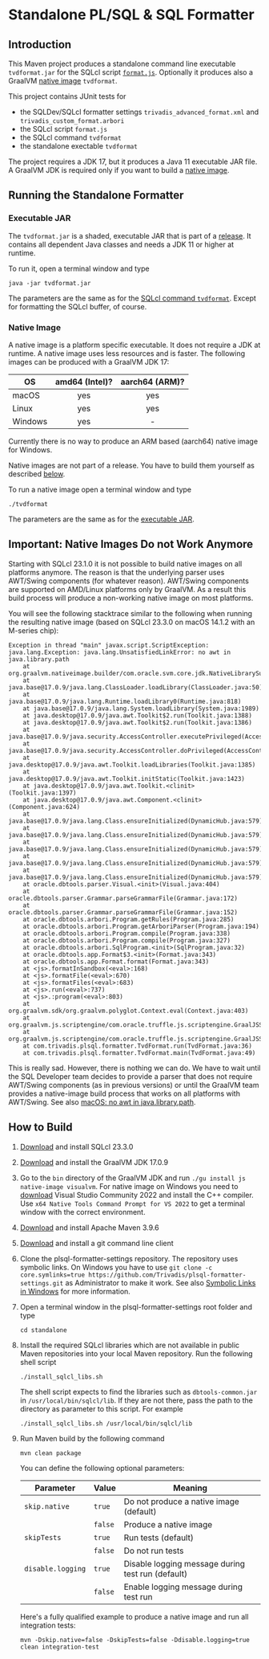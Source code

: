 # Standalone PL/SQL & SQL Formatter

## Introduction

This Maven project produces a standalone command line executable `tvdformat.jar` for the SQLcl script [`format.js`](../sqlcl/format.js). Optionally it produces also a GraalVM [native image](https://www.graalvm.org/reference-manual/native-image/) `tvdformat`.

This project contains JUnit tests for

- the SQLDev/SQLcl formatter settings `trivadis_advanced_format.xml` and `trivadis_custom_format.arbori`
- the SQLcl script `format.js`
- the SQLcl command `tvdformat`
- the standalone exectable `tvdformat` 

The project requires a JDK 17, but it produces a Java 11 executable JAR file. A GraalVM JDK is required only if you want to build a [native image](https://www.graalvm.org/reference-manual/native-image/).

## Running the Standalone Formatter

### Executable JAR

The `tvdformat.jar` is a shaded, executable JAR that is part of a [release](https://github.com/Trivadis/plsql-formatter-settings/releases). It contains all dependent Java classes and needs a JDK 11 or higher at runtime.

To run it, open a terminal window and type

```
java -jar tvdformat.jar
```

The parameters are the same as for the [SQLcl command `tvdformat`](../sqlcl/README.md#register-script-formatjs-as-sqlcl-command-tvdformat). Except for formatting the SQLcl buffer, of course.

### Native Image

A native image is a platform specific executable. It does not require a JDK at runtime. A native image uses less resources and is faster. The following images can be produced with a GraalVM JDK 17:

OS      | amd64 (Intel)?  | aarch64 (ARM)? |
------- | :-------------: | :------------: |
macOS   | yes             | yes            |
Linux   | yes             | yes            |
Windows | yes             | -              |

Currently there is no way to produce an ARM based (aarch64) native image for Windows. 

Native images are not part of a release. You have to build them yourself as described [below](#how-to-build).

To run a native image open a terminal window and type

```
./tvdformat
```

The parameters are the same as for the [executable JAR](#executable-jar).

## Important: Native Images Do not Work Anymore

Starting with SQLcl 23.1.0 it is not possible to build native images on all platforms anymore.
The reason is that the underlying parser uses AWT/Swing components (for whatever reason).
AWT/Swing components are supported on AMD/Linux platforms only by GraalVM.
As a result this build process will produce a non-working native image on most platforms.

You will see the following stacktrace similar to the following when running the resulting native image 
(based on SQLcl 23.3.0 on macOS 14.1.2 with an M-series chip):

```
Exception in thread "main" javax.script.ScriptException: java.lang.Exception: java.lang.UnsatisfiedLinkError: no awt in java.library.path
	at org.graalvm.nativeimage.builder/com.oracle.svm.core.jdk.NativeLibrarySupport.loadLibraryRelative(NativeLibrarySupport.java:136)
	at java.base@17.0.9/java.lang.ClassLoader.loadLibrary(ClassLoader.java:50)
	at java.base@17.0.9/java.lang.Runtime.loadLibrary0(Runtime.java:818)
	at java.base@17.0.9/java.lang.System.loadLibrary(System.java:1989)
	at java.desktop@17.0.9/java.awt.Toolkit$2.run(Toolkit.java:1388)
	at java.desktop@17.0.9/java.awt.Toolkit$2.run(Toolkit.java:1386)
	at java.base@17.0.9/java.security.AccessController.executePrivileged(AccessController.java:171)
	at java.base@17.0.9/java.security.AccessController.doPrivileged(AccessController.java:318)
	at java.desktop@17.0.9/java.awt.Toolkit.loadLibraries(Toolkit.java:1385)
	at java.desktop@17.0.9/java.awt.Toolkit.initStatic(Toolkit.java:1423)
	at java.desktop@17.0.9/java.awt.Toolkit.<clinit>(Toolkit.java:1397)
	at java.desktop@17.0.9/java.awt.Component.<clinit>(Component.java:624)
	at java.base@17.0.9/java.lang.Class.ensureInitialized(DynamicHub.java:579)
	at java.base@17.0.9/java.lang.Class.ensureInitialized(DynamicHub.java:579)
	at java.base@17.0.9/java.lang.Class.ensureInitialized(DynamicHub.java:579)
	at java.base@17.0.9/java.lang.Class.ensureInitialized(DynamicHub.java:579)
	at java.base@17.0.9/java.lang.Class.ensureInitialized(DynamicHub.java:579)
	at oracle.dbtools.parser.Visual.<init>(Visual.java:404)
	at oracle.dbtools.parser.Grammar.parseGrammarFile(Grammar.java:172)
	at oracle.dbtools.parser.Grammar.parseGrammarFile(Grammar.java:152)
	at oracle.dbtools.arbori.Program.getRules(Program.java:285)
	at oracle.dbtools.arbori.Program.getArboriParser(Program.java:194)
	at oracle.dbtools.arbori.Program.compile(Program.java:338)
	at oracle.dbtools.arbori.Program.compile(Program.java:327)
	at oracle.dbtools.arbori.SqlProgram.<init>(SqlProgram.java:32)
	at oracle.dbtools.app.Format$3.<init>(Format.java:343)
	at oracle.dbtools.app.Format.format(Format.java:343)
	at <js>.formatInSandbox(<eval>:168)
	at <js>.formatFile(<eval>:670)
	at <js>.formatFiles(<eval>:683)
	at <js>.run(<eval>:737)
	at <js>.:program(<eval>:803)
	at org.graalvm.sdk/org.graalvm.polyglot.Context.eval(Context.java:403)
	at org.graalvm.js.scriptengine/com.oracle.truffle.js.scriptengine.GraalJSScriptEngine.eval(GraalJSScriptEngine.java:485)
	at org.graalvm.js.scriptengine/com.oracle.truffle.js.scriptengine.GraalJSScriptEngine.eval(GraalJSScriptEngine.java:427)
	at com.trivadis.plsql.formatter.TvdFormat.run(TvdFormat.java:36)
	at com.trivadis.plsql.formatter.TvdFormat.main(TvdFormat.java:49)
```

This is really sad. However, there is nothing we can do. 
We have to wait until the SQL Developer team decides to provide a parser that does not require AWT/Swing components (as in previous versions)
or until the GraalVM team provides a native-image build process that works on all platforms with AWT/Swing.
See also [macOS: no awt in java.library.path](https://github.com/oracle/graal/issues/4124).

## How to Build

1. [Download](https://www.oracle.com/tools/downloads/sqlcl-downloads.html) and install SQLcl 23.3.0
2. [Download](https://github.com/graalvm/graalvm-ce-builds/releases/tag/jdk-17.0.9) and install the GraalVM JDK 17.0.9
3. Go to the `bin` directory of the GraalVM JDK and run `./gu install js native-image visualvm`. For native image on Windows you need to [download](https://visualstudio.microsoft.com/downloads/) Visual Studio Community 2022 and install the C++ compiler. Use `x64 Native Tools Command Prompt for VS 2022` to get a terminal window with the correct environment.
4. [Download](https://maven.apache.org/download.cgi) and install Apache Maven 3.9.6
5. [Download](https://git-scm.com/downloads) and install a git command line client
6. Clone the plsql-formatter-settings repository. The repository uses symbolic links. On Windows you have to use `git clone -c core.symlinks=true https://github.com/Trivadis/plsql-formatter-settings.git` as Administrator to make it work. See also [Symbolic Links in Windows](https://github.com/git-for-windows/git/wiki/Symbolic-Links) for more information.
7. Open a terminal window in the plsql-formatter-settings root folder and type

    ```
    cd standalone
    ```
8. Install the required SQLcl libraries which are not available in public Maven repositories into your local Maven repository. Run the following shell script

    ```
    ./install_sqlcl_libs.sh
    ```

    The shell script expects to find the libraries such as `dbtools-common.jar` in `/usr/local/bin/sqlcl/lib`. If they are not there, pass the path to the directory as parameter to this script. For example

    ```
    ./install_sqlcl_libs.sh /usr/local/bin/sqlcl/lib
    ```

9. Run Maven build by the following command

    ```
    mvn clean package
    ```

    You can define the following optional parameters: 

    | Parameter                  | Value   | Meaning |
    | -------------------------- | ------- | ------- |
    | `skip.native`              | `true`  | Do not produce a native image (default) |
    |                            | `false` | Produce a native image |
    | `skipTests`                | `true`  | Run tests (default) |
    |                            | `false` | Do not run tests |
    | `disable.logging`          | `true`  | Disable logging message during test run (default) |
    |                            | `false` | Enable logging message during test run |

    Here's a fully qualified example to produce a native image and run all integration tests:

    ```
    mvn -Dskip.native=false -DskipTests=false -Ddisable.logging=true clean integration-test
    ```
